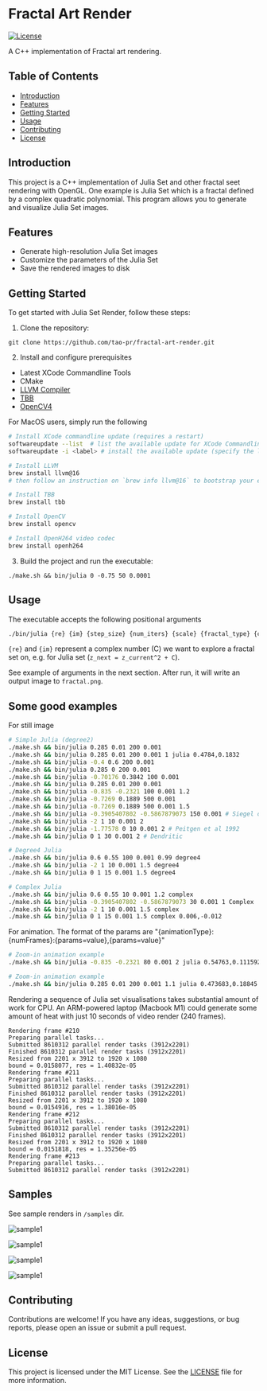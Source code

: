 # Fractal Art Render

[![License](https://img.shields.io/badge/license-MIT-blue.svg)](https://github.com/tao-pr/julia-set-cpp/blob/main/LICENSE)

A C++ implementation of Fractal art rendering.

## Table of Contents

- [Introduction](#introduction)
- [Features](#features)
- [Getting Started](#getting-started)
- [Usage](#usage)
- [Contributing](#contributing)
- [License](#license)

## Introduction

This project is a C++ implementation of Julia Set and other fractal seet rendering with OpenGL. One example is Julia Set which is a fractal defined by a complex quadratic polynomial. This program allows you to generate and visualize Julia Set images.

## Features

- Generate high-resolution Julia Set images
- Customize the parameters of the Julia Set
- Save the rendered images to disk

## Getting Started

To get started with Julia Set Render, follow these steps:

1. Clone the repository:

  ```shell
  git clone https://github.com/tao-pr/fractal-art-render.git
  ```

2. Install and configure prerequisites

- Latest XCode Commandline Tools
- CMake
- [LLVM Compiler](https://github.com/llvm/llvm-project/tree/main)
- [TBB](https://github.com/oneapi-src/oneTBB)
- [OpenCV4](https://opencv.org/releases/)

For MacOS users, simply run the following

```sh
# Install XCode commandline update (requires a restart)
softwareupdate --list  # list the available update for XCode Commandline Tools
softwareupdate -i <label> # install the available update (specify the label got from previous command)

# Install LLVM
brew install llvm@16
# then follow an instruction on `brew info llvm@16` to bootstrap your environment

# Install TBB
brew install tbb

# Install OpenCV
brew install opencv

# Install OpenH264 video codec
brew install openh264
```

3. Build the project and run the executable:

  ```shell
  ./make.sh && bin/julia 0 -0.75 50 0.0001
  ```

## Usage

The executable accepts the following positional arguments

```sh
./bin/julia {re} {im} {step_size} {num_iters} {scale} {fractal_type} {centre} {animation_params}
```

`{re}` and `{im}` represent a complex number (C) we want to explore a fractal set on, e.g. for Julia set (`z_next = z_current^2 + C`).

See example of arguments in the next section. After run, it will write an output image to `fractal.png`.

## Some good examples

For still image

```sh
# Simple Julia (degree2)
./make.sh && bin/julia 0.285 0.01 200 0.001
./make.sh && bin/julia 0.285 0.01 200 0.001 1 julia 0.4784,0.1832
./make.sh && bin/julia -0.4 0.6 200 0.001
./make.sh && bin/julia 0.285 0 200 0.001
./make.sh && bin/julia -0.70176 0.3842 100 0.001
./make.sh && bin/julia 0.285 0.01 200 0.001
./make.sh && bin/julia -0.835 -0.2321 100 0.001 1.2
./make.sh && bin/julia -0.7269 0.1889 500 0.001
./make.sh && bin/julia -0.7269 0.1889 500 0.001 1.5
./make.sh && bin/julia -0.3905407802 -0.5867879073 150 0.001 # Siegel disks
./make.sh && bin/julia -2 1 10 0.001 2
./make.sh && bin/julia -1.77578 0 10 0.001 2 # Peitgen et al 1992
./make.sh && bin/julia 0 1 30 0.001 2 # Dendritic

# Degree4 Julia
./make.sh && bin/julia 0.6 0.55 100 0.001 0.99 degree4
./make.sh && bin/julia -2 1 10 0.001 1.5 degree4
./make.sh && bin/julia 0 1 15 0.001 1.5 degree4

# Complex Julia
./make.sh && bin/julia 0.6 0.55 10 0.001 1.2 complex
./make.sh && bin/julia -0.3905407802 -0.5867879073 30 0.001 1 Complex
./make.sh && bin/julia -2 1 10 0.001 1.5 complex
./make.sh && bin/julia 0 1 15 0.001 1.5 complex 0.006,-0.012
```

For animation. The format of the params are "{animationType}:{numFrames}:{params=value},{params=value}"

```sh
# Zoom-in animation example
./make.sh && bin/julia -0.835 -0.2321 80 0.001 2 julia 0.54763,0.111592 zoom:120:0.99

# Zoom-in animation example
./make.sh && bin/julia 0.285 0.01 200 0.001 1.1 julia 0.473683,0.18845 zoom:240:ratio=0.98,decayEvery=8,decay=-6
```

Rendering a sequence of Julia set visualisations takes substantial amount of work for CPU. An ARM-powered laptop (Macbook M1) could generate some amount of heat with just 10 seconds of video render (240 frames).

```
Rendering frame #210
Preparing parallel tasks...
Submitted 8610312 parallel render tasks (3912x2201)
Finished 8610312 parallel render tasks (3912x2201)
Resized from 2201 x 3912 to 1920 x 1080
bound = 0.0158077, res = 1.40832e-05
Rendering frame #211
Preparing parallel tasks...
Submitted 8610312 parallel render tasks (3912x2201)
Finished 8610312 parallel render tasks (3912x2201)
Resized from 2201 x 3912 to 1920 x 1080
bound = 0.0154916, res = 1.38016e-05
Rendering frame #212
Preparing parallel tasks...
Submitted 8610312 parallel render tasks (3912x2201)
Finished 8610312 parallel render tasks (3912x2201)
Resized from 2201 x 3912 to 1920 x 1080
bound = 0.0151818, res = 1.35256e-05
Rendering frame #213
Preparing parallel tasks...
Submitted 8610312 parallel render tasks (3912x2201)
```

## Samples

See sample renders in `/samples` dir.

![sample1](samples/fractal-1.png)

![sample1](samples/fractal-2.png)

![sample1](samples/fractal-3.png)

![sample1](samples/fractal-4.png)

## Contributing

Contributions are welcome! If you have any ideas, suggestions, or bug reports, please open an issue or submit a pull request.

## License

This project is licensed under the MIT License. See the [LICENSE](LICENSE) file for more information.
